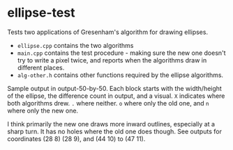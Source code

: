 # ellipse-test
Tests two applications of Gresenham's algorithm for drawing ellipses.
* `ellipse.cpp` contains the two algorithms
* `main.cpp` contains the test procedure - making sure the new one doesn't try to write a pixel twice, and reports when the algorithms draw in different places.
* `alg-other.h` contains other functions required by the ellipse algorithms.

Sample output in output-50-by-50. Each block starts with the width/height of the ellipse, the difference count in output, and a visual. `X` indicates where both algorithms drew. `.` where neither. `o` where only the old one, and `n` where only the new one.

I think primarily the new one draws more inward outlines, especially at a sharp turn. It has no holes where the old one does though. See outputs for coordinates (28 8) (28 9), and (44 10) to (47 11).
